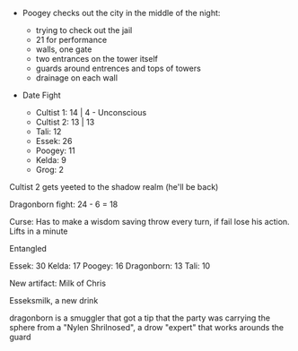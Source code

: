 - Poogey checks out the city in the middle of the night:
	- trying to check out the jail
	- 21 for performance
	- walls, one gate
	- two entrances on the tower itself
	- guards around entrences and tops of towers
	- drainage on each wall

- Date Fight
	- Cultist 1: 14 | 4 - Unconscious
	- Cultist 2: 13 | 13
	- Tali: 12
	- Essek: 26
	- Poogey: 11
	- Kelda: 9
	- Grog: 2

Cultist 2 gets yeeted to the shadow realm (he'll be back)

Dragonborn fight: 24 - 6 = 18

Curse: Has to make a wisdom saving throw every turn, if fail lose his action. Lifts in a minute

Entangled

Essek: 30
Kelda: 17
Poogey: 16
Dragonborn: 13
Tali: 10

New artifact: Milk of Chris

Esseksmilk, a new drink

dragonborn is a smuggler that got a tip that the party was carrying the sphere from a "Nylen Shrilnosed", a drow "expert" that works arounds the guard
